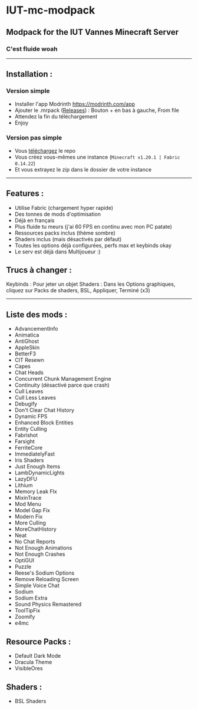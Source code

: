 # IUT-mc-modpack
## Modpack for the IUT Vannes Minecraft Server
### C'est fluide woah

---

## Installation :
### Version simple
- Installer l'app Modrinth https://modrinth.com/app
- Ajouter le .mrpack ([Releases](https://github.com/EDM115/IUT-mc-modpack/releases/latest)) : Bouton + en bas à gauche, From file
- Attendez la fin du téléchargement
- Enjoy
### Version pas simple
- Vous [téléchargez](https://github.com/EDM115/IUT-mc-modpack/archive/refs/heads/master.zip) le repo
- Vous créez vous-mêmes une instance (`Minecraft v1.20.1 | Fabric 0.14.22`)
- Et vous extrayez le zip dans le dossier de votre instance

---

## Features : 
- Utilise Fabric (chargement hyper rapide)
- Des tonnes de mods d'optimisation
- Déjà en français
- Plus fluide tu meurs (j'ai 60 FPS en continu avec mon PC patate)
- Ressources packs inclus (thème sombre)
- Shaders inclus (mais désactivés par défaut)
- Toutes les options déjà configurées, perfs max et keybinds okay
- Le serv est déjà dans Multijoueur :)
  

## Trucs à changer :
Keybinds : Pour jeter un objet
Shaders : Dans les Options graphiques, cliquez sur Packs de shaders, BSL, Appliquer, Terminé (x3)

---

## Liste des mods :
- AdvancementInfo
- Animatica
- AntiGhost
- AppleSkin
- BetterF3
- CIT Resewn
- Capes
- Chat Heads
- Concurrent Chunk Management Engine
- Continuity (désactivé parce que crash)
- Cull Leaves
- Cull Less Leaves
- Debugify
- Don't Clear Chat History
- Dynamic FPS
- Enhanced Block Entities
- Entity Culling
- Fabrishot
- Farsight
- FerriteCore
- ImmediatelyFast
- Iris Shaders
- Just Enough Items
- LambDynamicLights
- LazyDFU
- Lithium
- Memory Leak FIx
- MixinTrace
- Mod Menu
- Model Gap Fix
- Modern Fix
- More Culling
- MoreChatHistory
- Neat
- No Chat Reports
- Not Enough Animations
- Not Enough Crashes
- OptiGUI
- Puzzle
- Reese's Sodium Options
- Remove Reloading Screen
- Simple Voice Chat
- Sodium
- Sodium Extra
- Sound Physics Remastered
- ToolTipFix
- Zoomify
- e4mc

## Resource Packs :
- Default Dark Mode
- Dracula Theme
- VisibleOres

## Shaders :
- BSL Shaders

